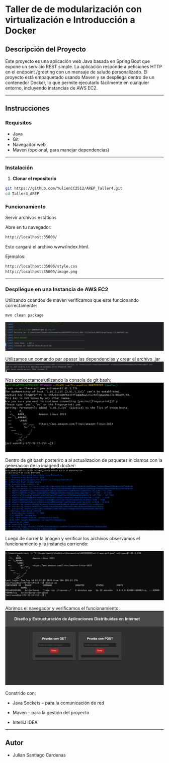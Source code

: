 
# Taller de de modularización con virtualización e Introducción a Docker

## Descripción del Proyecto

Este proyecto es una aplicación web Java basada en Spring Boot que expone un servicio
REST simple. La aplicación responde a peticiones HTTP en el endpoint /greeting con un mensaje de
saludo personalizado. El proyecto está empaquetado usando Maven y se despliega dentro de un contenedor Docker, lo que permite ejecutarlo 
fácilmente en cualquier entorno, incluyendo instancias de AWS EC2.


---

## Instrucciones 

### Requisitos
- Java 
- Git
- Navegador web
- Maven (opcional, para manejar dependencias)

---

### Instalación
1. **Clonar el repositorio**
```bash
git https://github.com/YulienCC2512/AREP_Taller4.git
cd Taller4_AREP
```
 ### Funcionamiento


Servir archivos estáticos

Abre en tu navegador:
```bash
http://localhost:35000/
```
Esto cargará el archivo www/index.html.

Ejemplos:
```bash
http://localhost:35000/style.css 
http://localhost:35000/image.png 
```

---

### Despliegue en una Instancia de AWS EC2

Utilizando coandos de maven verificamos que este funcionando correctamente: 
```
mvn clean package
```

![](images/compilar.png)

Utilizamos un comando par apasar las dependencias y crear el archivo .jar
![](images/compilar2.png)



Nos coneectamos utlizando la consola de git bash;
![](images/conexion.png)

Dentro de git bash posteriro a al actualizacion de paquetes iniciamos con la generacion de la imagend docker:
![](images/craecion.png)

Luego de correr la imagen y verificar los archivos observamos el funcionamiento y la instancia corriendo:

![](images/funcionamiento.png)

Abrimos el navegador y verificamos el funcionamiento:
![](images/front.png)


Constrido con:
- Java Sockets – para la comunicación de red

- Maven – para la gestión del proyecto

- IntelliJ IDEA 

---

## Autor
- Julian Santiago Cardenas




    